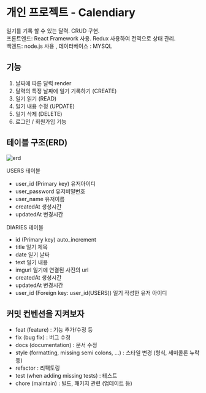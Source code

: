 # 개인 프로젝트 - Calendiary

일기를 기록 할 수 있는 달력. CRUD 구현.  
프론트엔드: React Framework 사용. Redux 사용하여 전역으로 상태 관리.  
백엔드: node.js 사용 , 데이터베이스 : MYSQL

## 기능

1. 날짜에 따른 달력 render
2. 달력의 특정 날짜에 일기 기록하기 (CREATE)
3. 일기 읽기 (READ)
4. 일기 내용 수정 (UPDATE)
5. 일기 삭제 (DELETE)
6. 로그인 / 회원가입 기능

## 테이블 구조(ERD)

![erd](https://user-images.githubusercontent.com/39851220/166206809-5f132118-8fcd-4829-b8d9-81091b50aec3.PNG)

USERS 테이블

- user_id (Primary key) 유저아이디
- user_password 유저비밀번호
- user_name 유저이름
- createdAt 생성시간
- updatedAt 변경시간

DIARIES 테이블

- id (Primary key) auto_increment
- title 일기 제목
- date 일기 날짜
- text 일기 내용
- imgurl 일기에 연결된 사진의 url
- createdAt 생성시간
- updatedAt 변경시간
- user_id (Foreign key: user_id(USERS)) 일기 작성한 유저 아이디

## 커밋 컨벤션을 지켜보자

- feat (feature) : 기능 추가/수정 등
- fix (bug fix) : 버그 수정
- docs (documentation) : 문서 수정
- style (formatting, missing semi colons, …) : 스타일 변경 (형식, 세미콜론 누락 등)
- refactor : 리팩토링
- test (when adding missing tests) : 테스트
- chore (maintain) : 빌드, 패키지 관련 (업데이트 등)
